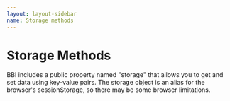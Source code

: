 ```yaml
---
layout: layout-sidebar
name: Storage methods
---
```


# Storage Methods

BBI includes a public property named "storage" that allows you to get and set data using key-value pairs. The storage object is an alias for the browser's sessionStorage, so there may be some browser limitations.
